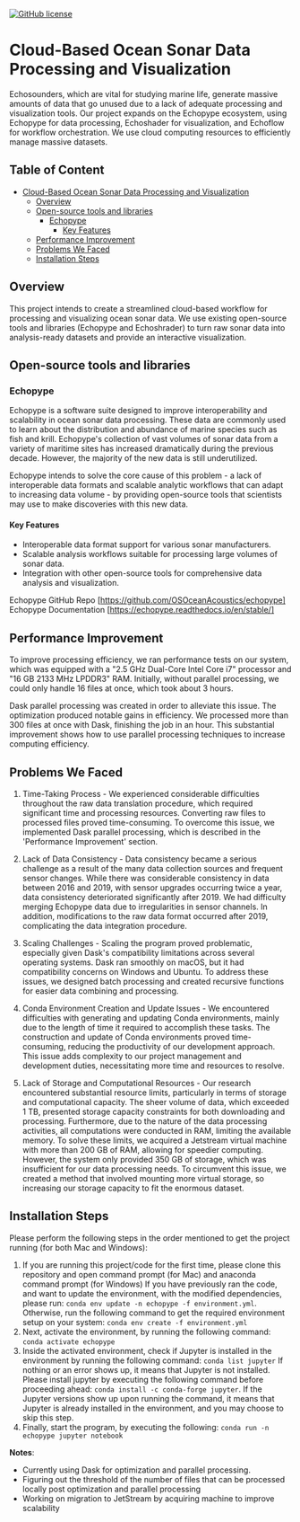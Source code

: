 [![GitHub license](https://img.shields.io/github/license/uw-echospace/ooi-workflow)](https://github.com/uw-echospace/ooi-workflow/blob/main/LICENSE)

# Cloud-Based Ocean Sonar Data Processing and Visualization
Echosounders, which are vital for studying marine life, generate massive amounts of data that go unused due to a lack of adequate processing and visualization tools. Our project expands on the Echopype ecosystem, using Echopype for data processing, Echoshader for visualization, and Echoflow for workflow orchestration. We use cloud computing resources to efficiently manage massive datasets.

## Table of Content
- [Cloud-Based Ocean Sonar Data Processing and Visualization](#cloud-based-ocean-sonar-data-processing-and-visualization)
  * [Overview](#overview)
  * [Open-source tools and libraries](#open-source-tools-and-libraries)
    + [Echopype](#echopype)
      - [Key Features](#key-features)
  * [Performance Improvement](#performance-improvement)
  * [Problems We Faced](#problems-we-faced)
  * [Installation Steps](#installation-steps)

## Overview
This project intends to create a streamlined cloud-based workflow for processing and visualizing ocean sonar data. We use existing open-source tools and libraries (Echopype and Echoshrader) to turn raw sonar data into analysis-ready datasets and provide an interactive visualization.


## Open-source tools and libraries 
### Echopype
Echopype is a software suite designed to improve interoperability and scalability in ocean sonar data processing. These data are commonly used to learn about the distribution and abundance of marine species such as fish and krill. Echopype's collection of vast volumes of sonar data from a variety of maritime sites has increased dramatically during the previous decade. However, the majority of the new data is still underutilized.

Echopype intends to solve the core cause of this problem - a lack of interoperable data formats and scalable analytic workflows that can adapt to increasing data volume - by providing open-source tools that scientists may use to make discoveries with this new data.

#### Key Features
- Interoperable data format support for various sonar manufacturers.
- Scalable analysis workflows suitable for processing large volumes of sonar data.
- Integration with other open-source tools for comprehensive data analysis and visualization.

Echopype GitHub Repo [https://github.com/OSOceanAcoustics/echopype]
Echopype Documentation [https://echopype.readthedocs.io/en/stable/]

## Performance Improvement
To improve processing efficiency, we ran performance tests on our system, which was equipped with a "2.5 GHz Dual-Core Intel Core i7" processor and "16 GB 2133 MHz LPDDR3" RAM. Initially, without parallel processing, we could only handle 16 files at once, which took about 3 hours.

Dask parallel processing was created in order to alleviate this issue. The optimization produced notable gains in efficiency. We processed more than 300 files at once with Dask, finishing the job in an hour. This substantial improvement shows how to use parallel processing techniques to increase computing efficiency.

## Problems We Faced
1. Time-Taking Process - We experienced considerable difficulties throughout the raw data translation procedure, which required significant time and processing resources. Converting raw files to processed files proved time-consuming. To overcome this issue, we implemented Dask parallel processing, which is described in the 'Performance Improvement' section.

2. Lack of Data Consistency - Data consistency became a serious challenge as a result of the many data collection sources and frequent sensor changes. While there was considerable consistency in data between 2016 and 2019, with sensor upgrades occurring twice a year, data consistency deteriorated significantly after 2019. We had difficulty merging Echopype data due to irregularities in sensor channels. In addition, modifications to the raw data format occurred after 2019, complicating the data integration procedure.

3. Scaling Challenges - Scaling the program proved problematic, especially given Dask's compatibility limitations across several operating systems. Dask ran smoothly on macOS, but it had compatibility concerns on Windows and Ubuntu. To address these issues, we designed batch processing and created recursive functions for easier data combining and processing.

4. Conda Environment Creation and Update Issues - We encountered difficulties with generating and updating Conda environments, mainly due to the length of time it required to accomplish these tasks. The construction and update of Conda environments proved time-consuming, reducing the productivity of our development approach. This issue adds complexity to our project management and development duties, necessitating more time and resources to resolve.

5. Lack of Storage and Computational Resources - Our research encountered substantial resource limits, particularly in terms of storage and computational capacity. The sheer volume of data, which exceeded 1 TB, presented storage capacity constraints for both downloading and processing. Furthermore, due to the nature of the data processing activities, all computations were conducted in RAM, limiting the available memory. To solve these limits, we acquired a Jetstream virtual machine with more than 200 GB of RAM, allowing for speedier computing. However, the system only provided 350 GB of storage, which was insufficient for our data processing needs. To circumvent this issue, we created a method that involved mounting more virtual storage, so increasing our storage capacity to fit the enormous dataset.

## Installation Steps

Please perform the following steps in the order mentioned to get the project running (for both Mac and Windows):
1. If you are running this project/code for the first time, please clone this repository and open command prompt (for Mac) and anaconda command prompt (for Windows)
If you have previously ran the code, and want to update the environment, with the modified dependencies, please run: ```conda env update -n echopype -f environment.yml```.
Otherwise, run the following command to get the required environment setup on your system: ```conda env create -f environment.yml```
2. Next, activate the environment, by running the following command: ```conda activate echopype```
3. Inside the activated environment, check if Jupyter is installed in the environment by running the following command:
```conda list jupyter```
If nothing or an error shows up, it means that Jupyter is not installed. Please install jupyter by executing the following command before proceeding ahead:
```conda install -c conda-forge jupyter```. 
If the Jupyter versions show up upon running the command, it means that Jupyter is already installed in the environment, and you may choose to skip this step.
4. Finally, start the program, by executing the following: ```conda run -n echopype jupyter notebook```

**Notes**:
- Currently using Dask for optimization and parallel processing.
- Figuring out the threshold of the number of files that can be processed locally post optimization and parallel processing
- Working on migration to JetStream by acquiring machine to improve scalability
